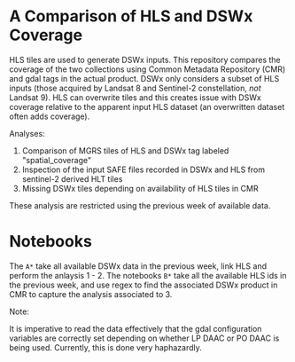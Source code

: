 # A Comparison of HLS and DSWx Coverage

HLS tiles are used to generate DSWx inputs. This repository compares the coverage of the two collections using Common Metadata Repository (CMR) and gdal tags in the actual product.
DSWx only considers a subset of HLS inputs (those acquired by Landsat 8 and Sentinel-2 constellation, *not* Landsat 9).
HLS can overwrite tiles and this creates issue with DSWx coverage relative to the apparent input HLS dataset (an overwritten dataset often adds coverage).

Analyses:

1. Comparison of MGRS tiles of HLS and DSWx tag labeled "spatial_coverage"
2. Inspection of the input SAFE files recorded in DSWx and HLS from sentinel-2 derived HLT tiles
3. Missing DSWx tiles depending on availability of HLS tiles in CMR

These analysis are restricted using the previous week of available data.

# Notebooks

The `A*` take all available DSWx data in the previous week, link HLS and perform the anlaysis 1 - 2. The notebooks `B*` take all the available HLS ids in the previous week, and use regex to find the associated DSWx product in CMR to capture the analysis associated to 3.

Note:

It is imperative to read the data effectively that the gdal configuration variables are correctly set depending on whether LP DAAC or PO DAAC is being used. Currently, this is done very haphazardly.